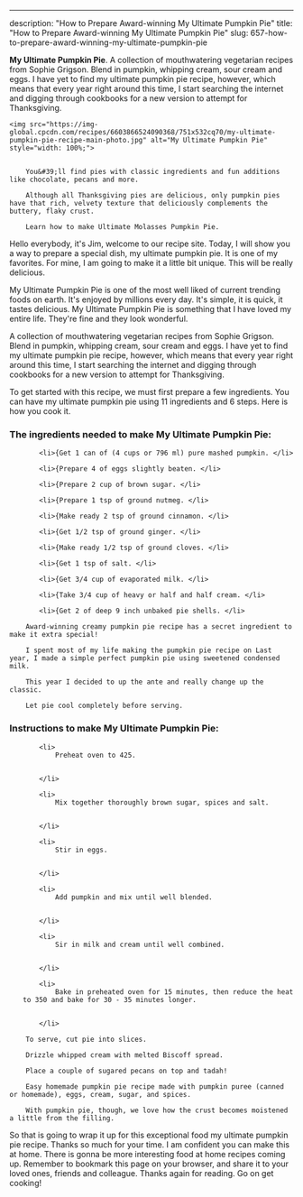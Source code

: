 ---
description: "How to Prepare Award-winning My Ultimate Pumpkin Pie"
title: "How to Prepare Award-winning My Ultimate Pumpkin Pie"
slug: 657-how-to-prepare-award-winning-my-ultimate-pumpkin-pie

<p>
	<strong>My Ultimate Pumpkin Pie</strong>. 
	A collection of mouthwatering vegetarian recipes from Sophie Grigson. Blend in pumpkin, whipping cream, sour cream and eggs. I have yet to find my ultimate pumpkin pie recipe, however, which means that every year right around this time, I start searching the internet and digging through cookbooks for a new version to attempt for Thanksgiving.
</p>
<p>
	
	<img src="https://img-global.cpcdn.com/recipes/6603866524090368/751x532cq70/my-ultimate-pumpkin-pie-recipe-main-photo.jpg" alt="My Ultimate Pumpkin Pie" style="width: 100%;">
	
	
		You&#39;ll find pies with classic ingredients and fun additions like chocolate, pecans and more.
	
		Although all Thanksgiving pies are delicious, only pumpkin pies have that rich, velvety texture that deliciously complements the buttery, flaky crust.
	
		Learn how to make Ultimate Molasses Pumpkin Pie.
	
</p>
<p>
	Hello everybody, it's Jim, welcome to our recipe site. Today, I will show you a way to prepare a special dish, my ultimate pumpkin pie. It is one of my favorites. For mine, I am going to make it a little bit unique. This will be really delicious.
</p>
	
<p>
	My Ultimate Pumpkin Pie is one of the most well liked of current trending foods on earth. It's enjoyed by millions every day. It's simple, it is quick, it tastes delicious. My Ultimate Pumpkin Pie is something that I have loved my entire life. They're fine and they look wonderful.
</p>
<p>
	A collection of mouthwatering vegetarian recipes from Sophie Grigson. Blend in pumpkin, whipping cream, sour cream and eggs. I have yet to find my ultimate pumpkin pie recipe, however, which means that every year right around this time, I start searching the internet and digging through cookbooks for a new version to attempt for Thanksgiving.
</p>

<p>
To get started with this recipe, we must first prepare a few ingredients. You can have my ultimate pumpkin pie using 11 ingredients and 6 steps. Here is how you cook it.
</p>

<h3>The ingredients needed to make My Ultimate Pumpkin Pie:</h3>

<ol>
	
		<li>{Get 1 can of (4 cups or 796 ml) pure mashed pumpkin. </li>
	
		<li>{Prepare 4 of eggs slightly beaten. </li>
	
		<li>{Prepare 2 cup of brown sugar. </li>
	
		<li>{Prepare 1 tsp of ground nutmeg. </li>
	
		<li>{Make ready 2 tsp of ground cinnamon. </li>
	
		<li>{Get 1/2 tsp of ground ginger. </li>
	
		<li>{Make ready 1/2 tsp of ground cloves. </li>
	
		<li>{Get 1 tsp of salt. </li>
	
		<li>{Get 3/4 cup of evaporated milk. </li>
	
		<li>{Take 3/4 cup of heavy or half and half cream. </li>
	
		<li>{Get 2 of deep 9 inch unbaked pie shells. </li>
	
</ol>
<p>
	
		Award-winning creamy pumpkin pie recipe has a secret ingredient to make it extra special!
	
		I spent most of my life making the pumpkin pie recipe on Last year, I made a simple perfect pumpkin pie using sweetened condensed milk.
	
		This year I decided to up the ante and really change up the classic.
	
		Let pie cool completely before serving.
	
</p>

<h3>Instructions to make My Ultimate Pumpkin Pie:</h3>

<ol>
	
		<li>
			Preheat oven to 425.
			
			
		</li>
	
		<li>
			Mix together thoroughly brown sugar, spices and salt.
			
			
		</li>
	
		<li>
			Stir in eggs.
			
			
		</li>
	
		<li>
			Add pumpkin and mix until well blended.
			
			
		</li>
	
		<li>
			Sir in milk and cream until well combined.
			
			
		</li>
	
		<li>
			Bake in preheated oven for 15 minutes, then reduce the heat to 350 and bake for 30 - 35 minutes longer.
			
			
		</li>
	
</ol>

<p>
	
		To serve, cut pie into slices.
	
		Drizzle whipped cream with melted Biscoff spread.
	
		Place a couple of sugared pecans on top and tadah!
	
		Easy homemade pumpkin pie recipe made with pumpkin puree (canned or homemade), eggs, cream, sugar, and spices.
	
		With pumpkin pie, though, we love how the crust becomes moistened a little from the filling.
	
</p>

<p>
	So that is going to wrap it up for this exceptional food my ultimate pumpkin pie recipe. Thanks so much for your time. I am confident you can make this at home. There is gonna be more interesting food at home recipes coming up. Remember to bookmark this page on your browser, and share it to your loved ones, friends and colleague. Thanks again for reading. Go on get cooking!
</p>

